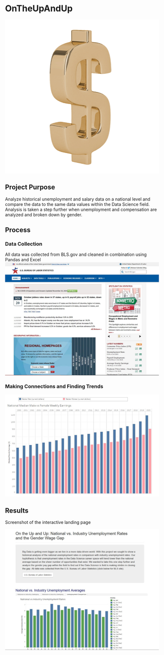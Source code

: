 # OnTheUpAndUp

![App Running](Screenshots/money.gif "App Running")

## Project Purpose
Analyze historical unemployment and salary data on a national level and compare the data to the same data values within the Data Science field.  Analysis is taken a step further when unemployment and compensation are analyzed and broken down by gender.

## Process

### Data Collection
All data was collected from BLS.gov and cleaned in combination using Pandas and Excel
![Screenshot](Screenshots/bls.JPG "Screenshot")

<!-- ### Data Wrangling and Tableau -->

### Making Connections and Finding Trends
![Screenshot](Screenshots/comp.JPG "Screenshot")


## Results

Screenshot of the interactive landing page

![Screenshot](Screenshots/main.JPG "Screenshot")

